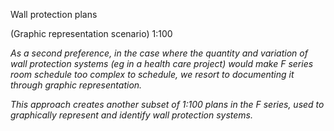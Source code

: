 <span class="transform-to-uppercase">Wall protection plans</span>

<span class="transform-to-uppercase"><span class="highlight-red">(Graphic representation scenario) 1:100</span></span>

_As a second preference, in the case where the quantity and variation of wall protection systems (eg in a health care project) would make F series room schedule too complex to schedule, we resort to documenting it through graphic representation._

_This approach creates another subset of <span class="highlight-red">1:100</span> plans in the F series, used to graphically represent and identify wall protection systems._